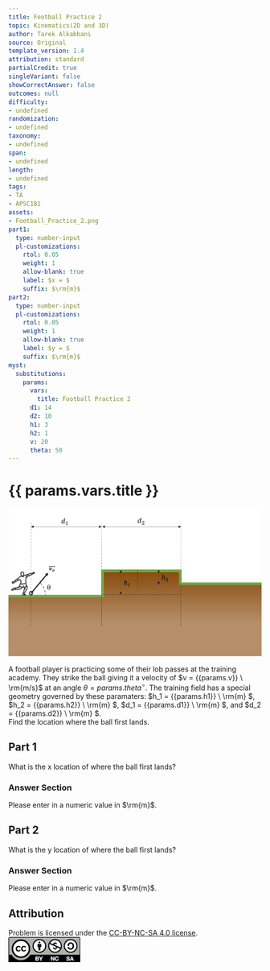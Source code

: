 ```yaml
---
title: Football Practice 2
topic: Kinematics(2D and 3D)
author: Tarek Alkabbani
source: Original
template_version: 1.4
attribution: standard
partialCredit: true
singleVariant: false
showCorrectAnswer: false
outcomes: null
difficulty:
- undefined
randomization:
- undefined
taxonomy:
- undefined
span:
- undefined
length:
- undefined
tags:
- TA
- APSC181
assets:
- Football_Practice_2.png
part1:
  type: number-input
  pl-customizations:
    rtol: 0.05
    weight: 1
    allow-blank: true
    label: $x = $
    suffix: $\rm{m}$
part2:
  type: number-input
  pl-customizations:
    rtol: 0.05
    weight: 1
    allow-blank: true
    label: $y = $
    suffix: $\rm{m}$
myst:
  substitutions:
    params:
      vars:
        title: Football Practice 2
      d1: 14
      d2: 10
      h1: 3
      h2: 1
      v: 20
      theta: 50
---
```

# {{ params.vars.title }}
<img src="Football_Practice_2.png" width=800>

A football player is practicing some of their lob passes at the training academy. They strike the ball giving it a velocity of $v = {{params.v}} \ \rm{m/s}$ at an angle $\theta  = {{params.theta}}^{\circ}$. The training field has a special geometry governed by these paramaters: $h_1 = {{params.h1}} \ \rm{m} $, $h_2 = {{params.h2}} \ \rm{m} $, $d_1 = {{params.d1}} \ \rm{m} $, and $d_2 = {{params.d2}} \ \rm{m} $.
<br>
Find the location where the ball first lands.

## Part 1

What is the x location of where the ball first lands?

### Answer Section

Please enter in a numeric value in $\rm{m}$.

## Part 2

What is the y location of where the ball first lands?

### Answer Section

Please enter in a numeric value in $\rm{m}$.

## Attribution

Problem is licensed under the [CC-BY-NC-SA 4.0 license](https://creativecommons.org/licenses/by-nc-sa/4.0/).<br> ![The Creative Commons 4.0 license requiring attribution-BY, non-commercial-NC, and share-alike-SA license.](https://raw.githubusercontent.com/firasm/bits/master/by-nc-sa.png)